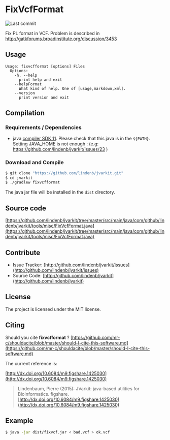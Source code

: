 # FixVcfFormat

![Last commit](https://img.shields.io/github/last-commit/lindenb/jvarkit.png)

Fix PL format in VCF. Problem is described in http://gatkforums.broadinstitute.org/discussion/3453


## Usage

```
Usage: fixvcfformat [options] Files
  Options:
    -h, --help
      print help and exit
    --helpFormat
      What kind of help. One of [usage,markdown,xml].
    --version
      print version and exit

```

## Compilation

### Requirements / Dependencies

* java [compiler SDK 11](https://jdk.java.net/11/). Please check that this java is in the `${PATH}`. Setting JAVA_HOME is not enough : (e.g: https://github.com/lindenb/jvarkit/issues/23 )


### Download and Compile

```bash
$ git clone "https://github.com/lindenb/jvarkit.git"
$ cd jvarkit
$ ./gradlew fixvcfformat
```

The java jar file will be installed in the `dist` directory.

## Source code 

[https://github.com/lindenb/jvarkit/tree/master/src/main/java/com/github/lindenb/jvarkit/tools/misc/FixVcfFormat.java](https://github.com/lindenb/jvarkit/tree/master/src/main/java/com/github/lindenb/jvarkit/tools/misc/FixVcfFormat.java)


## Contribute

- Issue Tracker: [http://github.com/lindenb/jvarkit/issues](http://github.com/lindenb/jvarkit/issues)
- Source Code: [http://github.com/lindenb/jvarkit](http://github.com/lindenb/jvarkit)

## License

The project is licensed under the MIT license.

## Citing

Should you cite **fixvcfformat** ? [https://github.com/mr-c/shouldacite/blob/master/should-I-cite-this-software.md](https://github.com/mr-c/shouldacite/blob/master/should-I-cite-this-software.md)

The current reference is:

[http://dx.doi.org/10.6084/m9.figshare.1425030](http://dx.doi.org/10.6084/m9.figshare.1425030)

> Lindenbaum, Pierre (2015): JVarkit: java-based utilities for Bioinformatics. figshare.
> [http://dx.doi.org/10.6084/m9.figshare.1425030](http://dx.doi.org/10.6084/m9.figshare.1425030)

## Example
```bash
$ java -jar dist/fixvcf.jar < bad.vcf > ok.vcf
```

